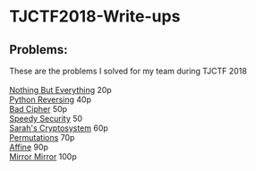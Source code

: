 # TJCTF2018-Write-ups
## Problems:
These are the problems I solved for my team during TJCTF 2018<br><br>
[Nothing But Everything]() 20p<br>
[Python Reversing]() 40p<br>
[Bad Cipher]() 50p<br>
[Speedy Security]() 50<br>
[Sarah's Cryptosystem]() 60p<br>
[Permutations]() 70p<br>
[Affine]() 90p<br>
[Mirror Mirror]() 100p<br>
